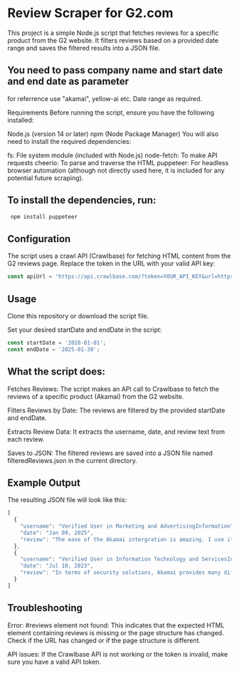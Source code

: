 # Review Scraper for G2.com

This project is a simple Node.js script that fetches reviews for a specific product from the G2 website. It filters reviews based on a provided date range and saves the filtered results into a JSON file.

## You need to pass company name and start date and end date as parameter
for referrence use "akamai", yellow-ai etc. Date range as required.

Requirements
Before running the script, ensure you have the following installed:

Node.js (version 14 or later)
npm (Node Package Manager)
You will also need to install the required dependencies:

fs: File system module (included with Node.js)
node-fetch: To make API requests
cheerio: To parse and traverse the HTML
puppeteer: For headless browser automation (although not directly used here, it is included for any potential future scraping).

## To install the dependencies, run:
```javascript  npm install cheerio
 npm install puppeteer
 ```

## Configuration
The script uses a crawl API (Crawlbase) for fetching HTML content from the G2 reviews page. Replace the token in the URL with your valid API key:

```javascript 
const apiUrl = 'https://api.crawlbase.com/?token=YOUR_API_KEY&url=https://www.g2.com/products/${companyName}/reviews%23reviews'; 
```

## Usage
Clone this repository or download the script file.

Set your desired startDate and endDate in the script:

```javascript 
const startDate = '2020-01-01';
const endDate = '2025-01-30';
```

## What the script does:
Fetches Reviews: The script makes an API call to Crawlbase to fetch the reviews of a specific product (Akamai) from the G2 website.

Filters Reviews by Date: The reviews are filtered by the provided startDate and endDate.

Extracts Review Data: It extracts the username, date, and review text from each review.

Saves to JSON: The filtered reviews are saved into a JSON file named filteredReviews.json in the current directory.

## Example Output
The resulting JSON file will look like this:

``` javascript
[
  {
    "username": "Verified User in Marketing and AdvertisingInformation",
    "date": "Jan 09, 2025",
    "review": "The ease of the Akamai intergration is amazing. I use it frequently throughout the day. Review collected by and hosted on G2.com.I have not found anything that i dislike. Review collected by and hosted on G2.com.Making my updates show up as soon as i send a request. Review collected by and hosted on G2.com."
  },
  {
    "username": "Verified User in Information Technology and ServicesInformation",
    "date": "Jul 10, 2023",
    "review": "In terms of security solutions, Akamai provides many different security solutions depending on the requirement. The highlights here are that all their solutions can work as one meaning all data are consolidated and correlated afterward, giving you the best data for visibility. Review collected by and hosted on G2.com.Akamai is known for acquiring other vendor to add it to their current solutions. The drawback here is that so many added solutions within a short time make it harder to learn and gain expertise on it. Review collected by and hosted on G2.com.Akamai helps protect to secure web traffic within a given environment. It can be through HTTP/HTTPS layer, DNS layer protection and any other protocol residing on Layer 7 of OSI Layer. As a distributor, it helps us to position this product easily because of its offerings. As a user, I can easily manage all these solutions because of a central management system or single pane of glass management available out of the box. Review collected by and hosted on G2.com."
  }
]

```

## Troubleshooting
Error: #reviews element not found: This indicates that the expected HTML element containing reviews is missing or the page structure has changed. Check if the URL has changed or if the page structure is different.

API issues: If the Crawlbase API is not working or the token is invalid, make sure you have a valid API token.
